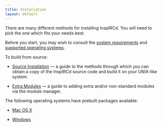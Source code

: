 ```yaml
---
title: Installation
layout: default
---
```


There are many different methods for installing InspIRCd. You will need to pick the one which fits
your needs best.

Before you start, you may wish to consult the [system requirements](https://github.com/inspircd/wiki/blob/master/System-Requirements.md)
and [supported operating systems](https://github.com/inspircd/wiki/blob/master/Supported-Operating-Systems.md).

To build from source:

* [Source Installation](https://github.com/inspircd/wiki/blob/master/Installation/Source.md) &mdash;
  a guide to the methods through which you can obtain a copy of the InspIRCd source code and build
  it on your UNIX-like system.

* [Extra Modules](https://github.com/inspircd/wiki/blob/master/Module-Manager.md) &mdash; a guide
  to adding extra and/or non-standard modules via the module manager.

The following operating systems have prebuilt packages available:

* [Mac OS X](https://github.com/inspircd/wiki/blob/master/Installation/Mac-OS-X.md)

* [Windows](https://github.com/inspircd/wiki/blob/master/Installation/Windows.md)